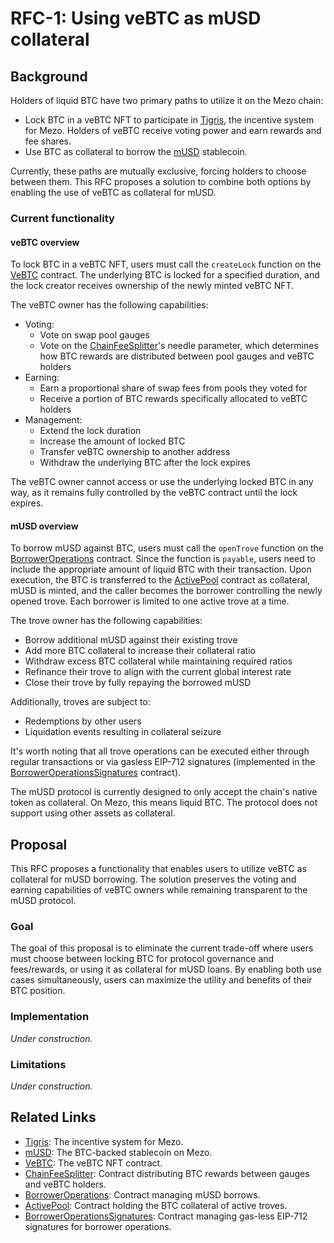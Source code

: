 # RFC-1: Using veBTC as mUSD collateral

## Background

Holders of liquid BTC have two primary paths to utilize it on the Mezo chain:

- Lock BTC in a veBTC NFT to participate in [Tigris], the incentive system for Mezo.
  Holders of veBTC receive voting power and earn rewards and fee shares.
- Use BTC as collateral to borrow the [mUSD] stablecoin.

Currently, these paths are mutually exclusive, forcing holders to choose between them.
This RFC proposes a solution to combine both options by enabling the use of veBTC as collateral for mUSD.

### Current functionality

#### veBTC overview

To lock BTC in a veBTC NFT, users must call the `createLock` function on the [VeBTC] contract.
The underlying BTC is locked for a specified duration, and the lock creator receives ownership of the
newly minted veBTC NFT.

The veBTC owner has the following capabilities:

- Voting:
  - Vote on swap pool gauges
  - Vote on the [ChainFeeSplitter]'s needle parameter, which determines
    how BTC rewards are distributed between pool gauges and veBTC holders
- Earning:
  - Earn a proportional share of swap fees from pools they voted for
  - Receive a portion of BTC rewards specifically allocated to veBTC holders
- Management:
  - Extend the lock duration
  - Increase the amount of locked BTC
  - Transfer veBTC ownership to another address
  - Withdraw the underlying BTC after the lock expires

The veBTC owner cannot access or use the underlying locked BTC in any way, as it remains fully controlled
by the veBTC contract until the lock expires.

#### mUSD overview

To borrow mUSD against BTC, users must call the `openTrove` function on the [BorrowerOperations] contract.
Since the function is `payable`, users need to include the appropriate amount of liquid BTC with their transaction.
Upon execution, the BTC is transferred to the [ActivePool] contract as collateral, mUSD is minted,
and the caller becomes the borrower controlling the newly opened trove. Each borrower is limited to one active trove at a time.

The trove owner has the following capabilities:

- Borrow additional mUSD against their existing trove
- Add more BTC collateral to increase their collateral ratio
- Withdraw excess BTC collateral while maintaining required ratios
- Refinance their trove to align with the current global interest rate
- Close their trove by fully repaying the borrowed mUSD

Additionally, troves are subject to:

- Redemptions by other users
- Liquidation events resulting in collateral seizure

It's worth noting that all trove operations can be executed either through regular transactions or via gasless
EIP-712 signatures (implemented in the [BorrowerOperationsSignatures] contract).

The mUSD protocol is currently designed to only accept the chain's native token as collateral. On Mezo,
this means liquid BTC. The protocol does not support using other assets as collateral.

## Proposal

This RFC proposes a functionality that enables users to utilize veBTC as collateral for mUSD borrowing.
The solution preserves the voting and earning capabilities of veBTC owners while remaining transparent
to the mUSD protocol.

### Goal

The goal of this proposal is to eliminate the current trade-off where users must choose between locking
BTC for protocol governance and fees/rewards, or using it as collateral for mUSD loans. By enabling both
use cases simultaneously, users can maximize the utility and benefits of their BTC position.

### Implementation

_Under construction._

### Limitations

_Under construction._

## Related Links

- [Tigris]: The incentive system for Mezo.
- [mUSD]: The BTC-backed stablecoin on Mezo.
- [VeBTC]: The veBTC NFT contract.
- [ChainFeeSplitter]: Contract distributing BTC rewards between gauges and veBTC holders.
- [BorrowerOperations]: Contract managing mUSD borrows.
- [ActivePool]: Contract holding the BTC collateral of active troves.
- [BorrowerOperationsSignatures]: Contract managing gas-less EIP-712 signatures for borrower operations.

<!-- Links definitions -->

[Tigris]: https://blog.mezo.org/mezo-the-2025-roadmap/#3-tigris
[mUSD]: https://github.com/mezo-org/musd
[VeBTC]: https://github.com/mezo-org/mezodrome/blob/e5a24828e645474cb284a3f16c1272286f491bbc/solidity/contracts/VeBTC.sol
[ChainFeeSplitter]: https://github.com/mezo-org/mezodrome/blob/e5a24828e645474cb284a3f16c1272286f491bbc/solidity/contracts/ChainFeeSplitter.sol
[BorrowerOperations]: https://github.com/mezo-org/musd/blob/0c4b3e42c903e1a4602e473e6c1ddd446f20fc4e/solidity/contracts/BorrowerOperations.sol
[ActivePool]: https://github.com/mezo-org/musd/blob/0c4b3e42c903e1a4602e473e6c1ddd446f20fc4e/solidity/contracts/ActivePool.sol
[BorrowerOperationsSignatures]: https://github.com/mezo-org/musd/blob/0c4b3e42c903e1a4602e473e6c1ddd446f20fc4e/solidity/contracts/BorrowerOperationsSignatures.sol
